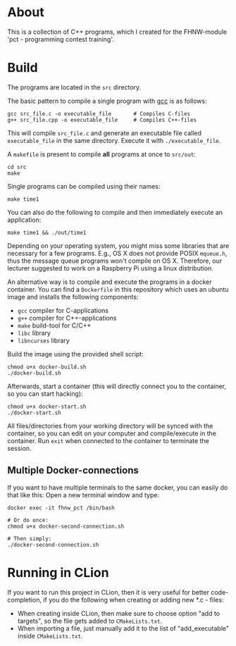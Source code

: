 # About

This is a collection of C++ programs, which I created for the FHNW-module 
'pct - programming contest training'.

# Build

The programs are located in the `src` directory. 

The basic pattern to compile a single program with [gcc](https://gcc.gnu.org/) 
is as follows:

```
gcc src_file.c -o executable_file       # Compiles C-files
g++ src_file.cpp -o executable_file     # Compiles C++-files
```

This will compile `src_file.c` and generate an executable file called 
`executable_file` in the same directory.  Execute it with `./executable_file`.

A `makefile` is present to compile **all** programs at once to `src/out`:

```
cd src
make
```

Single programs can be compiled using their names:

```
make time1
```
You can also do the following to compile and then immediately execute an 
application:
```
make time1 && ./out/time1
```
Depending on your operating system, you might miss some libraries that are 
necessary for a few programs. E.g., OS X does not provide POSIX `mqueue.h`, 
thus the message queue programs won't compile on OS X. Therefore, our 
lecturer suggested to work on a Raspberry Pi using a linux distribution.

An alternative way is to compile and execute the programs in a docker container.
You can find a `Dockerfile` in this repository which uses an ubuntu image 
and installs the following components:
- `gcc` compiler for C-applications
- `g++` compiler for C++-applications
- `make` build-tool for C/C++
- `libc` library
- `libncurses` library

Build the image using the provided shell script:
```
chmod u+x docker-build.sh
./docker-build.sh
```

Afterwards, start a container (this will directly connect you to the 
container, so you can start hacking):
```
chmod u+x docker-start.sh
./docker-start.sh
```
All files/directories from your working directory will be synced with the 
container, so you can edit on your computer and compile/execute in the 
container. Run `exit` when connected to the container to terminate the session.

## Multiple Docker-connections
If you want to have multiple terminals to the same docker, you can easily 
do that like this: Open a new terminal window and type:
```
docker exec -it fhnw_pct /bin/bash

# Or do once:
chmod u+x docker-second-connection.sh

# Then simply:
./docker-second-connection.sh
```


# Running in CLion
If you want to run this project in CLion, then it is very useful for better 
code-completion, if you do the following when creating or adding new 
*.c - files:
- When creating inside CLion, then make sure to choose option "add to 
  targets", so the file gets added to `CMakeLists.txt`.
- When importing a file, just manually add it to the list of 
  "add_executable" inside `CMakeLists.txt`.
